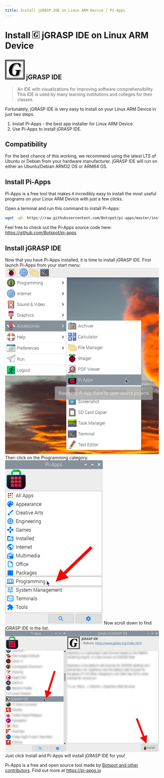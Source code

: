 ```yaml
---
title: Install jGRASP IDE on Linux ARM Device | Pi-Apps
---
```

<div class="simple-install-content content">

# Install <img src="/img/app-icons/jGRASP IDE/icon-64.png" height=24> jGRASP IDE on Linux ARM Device

## <img src="/img/app-icons/jGRASP IDE/icon-64.png"> jGRASP IDE
> An IDE with visualizations for improving software comprehensibility.
> This IDE is used by many learning institutions and colleges for their classes.

Fortunately, jGRASP IDE is very easy to install on your Linux ARM Device in just two steps.
1. Install Pi-Apps - the best app installer for Linux ARM Device.
2. Use Pi-Apps to install jGRASP IDE.
</div>
<div class="simple-install-content content">

## Compatibility
For the best chance of this working, we recommend using the latest LTS of Ubuntu or Debian from your hardware manufacturer.
jGRASP IDE will run on either an Ubuntu/Debian ARM32 OS or ARM64 OS.
</div>
<div class="simple-install-content content">

## Install Pi-Apps

Pi-Apps is a free tool that makes it incredibly easy to install the most useful programs on your Linux ARM Device with just a few clicks.

Open a terminal and run this command to install Pi-Apps:
```bash
wget -qO- https://raw.githubusercontent.com/Botspot/pi-apps/master/install | bash
```
Feel free to check out the Pi-Apps source code here: https://github.com/Botspot/pi-apps
</div>
<div class="simple-install-content content">

## Install jGRASP IDE

Now that you have Pi-Apps installed, it is time to install jGRASP IDE.
First launch Pi-Apps from your start menu:
<img src="/img/start-menu.png">
Then click on the Programming category.
<img src="/img/category-selections/Programming.png">
Now scroll down to find jGRASP IDE in the list.
<img src="/img/app-icons/jGRASP IDE/app-selection.png">
Just click Install and Pi-Apps will install jGRASP IDE for you!
</div>
<div class="simple-install-content content">

Pi-Apps is a free and open source tool made by [Botspot and other contributors](/about/#contributors). Find out more at https://pi-apps.io
</div>
